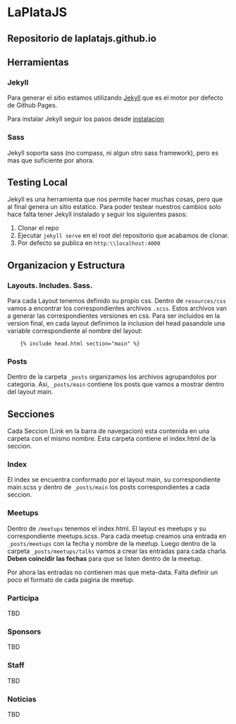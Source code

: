 # LaPlataJS 

## Repositorio de laplatajs.github.io

## Herramientas

### Jekyll
Para generar el sitio estamos utilizando [Jekyll](http://jekyllrb.com/docs) que es el motor por defecto de Github Pages.

Para instalar Jekyll seguir los pasos desde [instalacion](http://jekyllrb.com/docs/installation/) 

### Sass
Jekyll soporta sass (no compass, ni algun otro sass framework), pero es mas que suficiente por ahora.

## Testing Local
Jekyll es una herramienta que nos permite hacer muchas cosas, pero que al final genera un sitio estatico. Para poder testear nuestros cambios solo hace falta tener Jekyll instalado y seguir los siguientes pasos:

1. Clonar el repo
2. Ejecutar `jekyll serve` en el root del repositorio que acabamos de clonar.
3. Por defecto se publica en `http:\\localhost:4000`


## Organizacion y Estructura

### Layouts. Includes. Sass.
Para cada Layout tenemos definido su propio css. Dentro de `resources/css` vamos a encontrar los correspondientes archivos `.scss`. Estos archivos van a generar las correspondientes versiones en css. 
Para ser incluidos en la version final, en cada layout definimos la inclusion del head pasandole una variable correspondiente al nombre del layout:

```
    {% include head.html section="main" %}
```

### Posts
Dentro de la carpeta `_posts` organizamos los archivos agrupandolos por categoria. Asi, `_posts/main` contiene los posts que vamos a mostrar dentro del layout main.

## Secciones
Cada Seccion (Link en la barra de navegacion) esta contenida en una carpeta con el mismo nombre. Esta carpeta contiene el index.html de la seccion.

### Index
El index se encuentra conformado por el layout main, su correspondiente main.scss y dentro de `_posts/main` los posts correspondientes a cada seccion.

### Meetups
Dentro de `/meetups` tenemos el index.html. El layout es meetups y su correspondiente meetups.scss.
Para cada meetup creamos una entrada en `_posts/meetups` con la fecha y nombre de la meetup. Luego dentro de la carpeta `_posts/meetups/talks` vamos a crear las entradas para cada charla. **Deben coincidir las fechas** para que se listen dentro de la meetup.

Por ahora las entradas no contienen mas que meta-data. Falta definir un poco el formato de cada pagina de meetup.

### Participa
TBD

### Sponsors
TBD

### Staff
TBD

### Noticias
TBD
